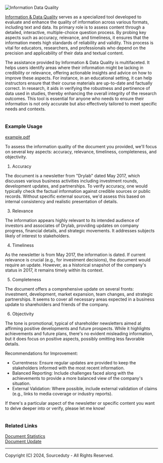 ![Information   Data Quality](https://github.com/sourceduty/Information_Data_Quality/assets/123030236/ed92739e-0b71-4ca3-88ba-b8d314d696b2)

[Information & Data Quality](https://chat.openai.com/g/g-LdgV8RLVs-information-data-quality) serves as a specialized tool developed to evaluate and enhance the quality of information across various formats, including text and data. Its primary role is to assess content through a detailed, interactive, multiple-choice question process. By probing key aspects such as accuracy, relevance, and timeliness, it ensures that the information meets high standards of reliability and validity. This process is vital for educators, researchers, and professionals who depend on the precision and applicability of their data and textual content.

The assistance provided by Information & Data Quality is multifaceted. It helps users identify areas where their information might be lacking in credibility or relevance, offering actionable insights and advice on how to improve these aspects. For instance, in an educational setting, it can help instructors ensure that their course materials are up-to-date and factually correct. In research, it aids in verifying the robustness and pertinence of data used in studies, thereby enhancing the overall integrity of the research outcomes. This tool is essential for anyone who needs to ensure their information is not only accurate but also effectively tailored to meet specific needs and contexts.

#
### Example Usage

[example.pdf](https://github.com/sourceduty/Information_Data_Quality/files/15208412/example.pdf)

To assess the information quality of the document you provided, we'll focus on several key aspects: accuracy, relevance, timeliness, completeness, and objectivity.

1. Accuracy
   
The document is a newsletter from "Drylab" dated May 2017, which discusses various business activities including investment rounds, development updates, and partnerships. To verify accuracy, one would typically check the factual information against credible sources or public records. Without specific external sources, we'd assess this based on internal consistency and realistic presentation of details.

3. Relevance
   
The information appears highly relevant to its intended audience of investors and associates of Drylab, providing updates on company progress, financial details, and strategic movements. It addresses subjects likely of interest to stakeholders.

4. Timeliness
   
As the newsletter is from May 2017, the information is dated. If current relevance is crucial (e.g., for investment decisions), the document would require an update. However, as a historical snapshot of the company's status in 2017, it remains timely within its context.

5. Completeness
   
The document offers a comprehensive update on several fronts: investment, development, market expansion, team changes, and strategic partnerships. It seems to cover all necessary areas expected in a business update to shareholders and friends of the company.

6. Objectivity
   
The tone is promotional, typical of shareholder newsletters aimed at affirming positive developments and future prospects. While it highlights achievements and future plans, there's no evident misleading information, but it does focus on positive aspects, possibly omitting less favorable details.

Recommendations for Improvement:
- Currentness: Ensure regular updates are provided to keep the stakeholders informed with the most recent information.
- Balanced Reporting: Include challenges faced along with the achievements to provide a more balanced view of the company's situation.
- External Validation: Where possible, include external validation of claims (e.g., links to media coverage or industry reports).

If there's a particular aspect of the newsletter or specific content you want to delve deeper into or verify, please let me know!

#
### Related Links

[Document Statistics](https://github.com/sourceduty/Document_Statistics)
<br>
[Document Update](https://chat.openai.com/g/g-Gk3wDoqRU-document-update)

***
Copyright (C) 2024, Sourceduty - All Rights Reserved.
